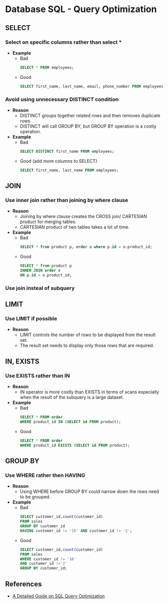 # Database SQL - Query Optimization

## SELECT
### Select on specific columns rather than select *
- **Example**
   - Bad
     ```sql
     SELECT * FROM employees;
     ```
   - Good
     ```sql
     SELECT first_name, last_name, email, phone_number FROM employees;
     ```
   
### Avoid using unnecessary DISTINCT condition
- **Reason**
   - DISTINCT groups together related rows and then removes duplicate rows.
   - DISTINCT will call GROUP BY, but GROUP BY operation is a costly operation.
- **Example**
   - Bad
     ```sql
     SELECT DISTINCT first_name FROM employees;
     ```
   - Good (add more columns to SELECT)
     ```sql
     SELECT first_name, last_name FROM employees;     
     ```

## JOIN
### Use inner join rather than joining by where clause
- **Reason**
   - Joining by where clause creates the CROSS join/ CARTESIAN product for merging tables.
   - CARTESIAN product of two tables takes a lot of time.
- **Example**
   - Bad
     ```sql
     SELECT * from product p, order o where p.id = o.product_id;
     ```
   - Good
     ```sql
     SELECT * from product p
     INNER JOIN order o
     ON p.id = o.product_id;
     ```

### Use join insteal of subquery

## LIMIT
### Use LIMIT if possible
- **Reason**
   - LIMIT controls the number of rows to be displayed from the result set.
   - The result set needs to display only those rows that are required.
 
## IN, EXISTS
### Use EXISTS rather than IN
- **Reason**
   - IN operator is more costly than EXISTS in terms of scans especially when the result of the subquery is a large dataset.
- **Example**
   - Bad
     ```sql
     SELECT * FROM order
     WHERE product_id IN (SELECT id FROM product);
     ```
   - Good
     ```sql
     SELECT * FROM order
     WHERE product_id EXISTS (SELECT id FROM product);
     ```

## GROUP BY
### Use WHERE rather then HAVING
- **Reason**
   - Using WHERE before GROUP BY could narrow down the rows need to be grouped.
- **Example**
   - Bad
     ```sql
     SELECT customer_id,count(customer_id)
     FROM sales
     GROUP BY customer_id
     HAVING customer_id != '16' AND customer_id != '2';
     ```
   - Good
     ```sql
     SELECT customer_id,count(customer_id)
     FROM sales
     WHERE customer_id != '16'
     AND customer_id !='2'
     GROUP BY customer_id;
     ```
     
## References
- [A Detailed Guide on SQL Query Optimization](https://www.analyticsvidhya.com/blog/2021/10/a-detailed-guide-on-sql-query-optimization/)
